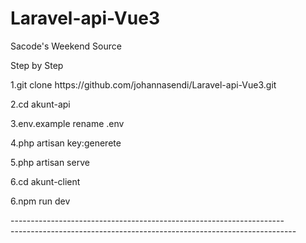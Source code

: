 # Laravel-api-Vue3
Sacode's Weekend Source 

<p>Step by Step </p>

<p>1.git clone https://github.com/johannasendi/Laravel-api-Vue3.git </p>
<p> 2.cd akunt-api </p>
<p>3.env.example rename .env</p>
 <p> 4.php artisan key:generete</p>
 <p> 5.php artisan serve </p>
 <p>6.cd akunt-client</p>
 <p>6.npm run dev</p>




<p> -------------------------------------------------------------------- <br>
----------------------------------------------------------------------- </p>
